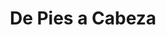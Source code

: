 ---
title: "De Pies a Cabeza"
url: /ciudad-autonoma-de-buenos-aires/de-pies-a-cabeza/
shop: Kleidung
---